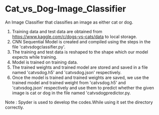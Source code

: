 # Cat_vs_Dog-Image_Classifier
An Image Classifier that classifies an image as either cat or dog.
1. Training data and test data are obtained from https://www.kaggle.com/c/dogs-vs-cats/data to local storage.
2. CNN Sequential Model is created and compiled using the steps in the file 'catvsdogclassifier.py'.
3. The training and test data is reshaped to the shape which our model expects while training.
4. Model is trained on training data.
5. The trained weights and trained model are stored and saved in a file named 'catvsdog.h5' and 'catvsdog.json' respectively.
6. Once the model is trained and trained weights are saved, we use the trained model and trained weight from 'catvsdog.h5' and 'catvsdog.json' respectively and use them to predict whether the given image is cat or dog in the file named 'catvsdogpredictor.py.

Note : Spyder is used to develop the codes.While using it set the directory correctly.

